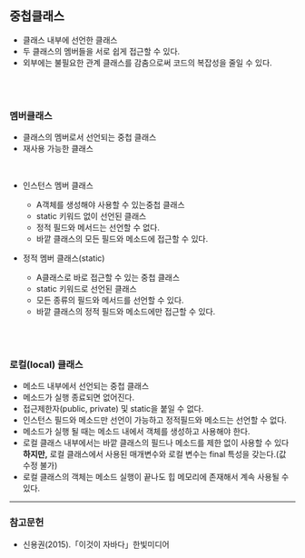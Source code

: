 ﻿## 중첩클래스

- 클래스 내부에 선언한 클래스
- 두 클래스의 멤버들을 서로 쉽게 접근할 수 있다.
- 외부에는 불필요한 관계 클래스를 감춤으로써 코드의 복잡성을 줄일 수 있다.

<br>
<br>



### 멤버클래스
- 클래스의 멤버로서 선언되는 중첩 클래스
- 재사용 가능한 클래스

<br>

- 인스턴스 멤버 클래스
    
    - A객체를 생성해야 사용할 수 있는중첩 클래스
    -   static 키워드 없이 선언된 클래스
    - 정적 필드와 메서드는 선언할 수 없다.
    - 바깥 클래스의 모든 필드와 메소드에 접근할 수 있다. 

- 정적 멤버 클래스(static)

	- A클래스로 바로 접근할 수 있는 중첩 클래스
	- static 키워드로 선언된 클래스
	- 모든 종류의 필드와 메서드를 선언할 수 있다.
	- 바깥 클래스의 정적 필드와 메소드에만 접근할 수 있다.

<br>
<br>

### 로컬(local) 클래스

- 메소드 내부에서 선언되는 중첩 클래스
- 메소드가 실행 종료되면 없어진다.
- 접근제한자(public, private) 및 static을 붙일 수 없다.
- 인스턴스 필드와 메소드만 선언이 가능하고 정적필드와 메소드는 선언할 수 없다.
- 메소드가 실행 될 때는 메소드 내에서 객체를 생성하고 사용해야 한다.
- 로컬 클래스 내부에서는 바깥 클래스의 필드나 메소드를 제한 없이 사용할 수 있다 <b>하지만,</b> 로컬 클래스에서 사용된 매개변수와 로컬 변수는 final 특성을 갖는다.(값 수정 불가)
- 로컬 클래스의 객체는 메소드 실행이 끝나도 힙 메모리에 존재해서 계속 사용될 수 있다.

<hr>

### 참고문헌

- 신용권(2015).「이것이 자바다」한빛미디어
